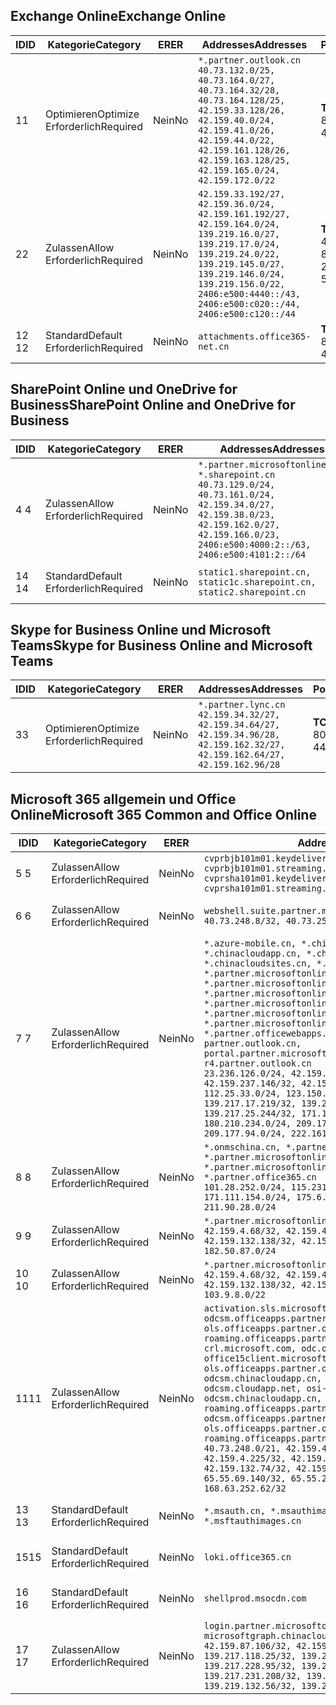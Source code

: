 <!--THIS FILE IS AUTOMATICALLY GENERATED. MANUAL CHANGES WILL BE OVERWRITTEN.-->
<!--Please contact the Office 365 Endpoints team with any questions.-->
<!--China endpoints version 2020033100-->
<!--File generated 2020-06-13 17:00:13.9786-->

## <a name="exchange-online"></a><span data-ttu-id="3e86c-101">Exchange Online</span><span class="sxs-lookup"><span data-stu-id="3e86c-101">Exchange Online</span></span>

<span data-ttu-id="3e86c-102">ID</span><span class="sxs-lookup"><span data-stu-id="3e86c-102">ID</span></span> | <span data-ttu-id="3e86c-103">Kategorie</span><span class="sxs-lookup"><span data-stu-id="3e86c-103">Category</span></span> | <span data-ttu-id="3e86c-104">ER</span><span class="sxs-lookup"><span data-stu-id="3e86c-104">ER</span></span> | <span data-ttu-id="3e86c-105">Addresses</span><span class="sxs-lookup"><span data-stu-id="3e86c-105">Addresses</span></span> | <span data-ttu-id="3e86c-106">Ports</span><span class="sxs-lookup"><span data-stu-id="3e86c-106">Ports</span></span>
-- | -------------------- | -- | ---------------------------------------------------------------------------------------------------------------------------------------------------------------------------------------------------------------------------------------------- | ------------------------
<span data-ttu-id="3e86c-107">1</span><span class="sxs-lookup"><span data-stu-id="3e86c-107">1</span></span> | <span data-ttu-id="3e86c-108">Optimieren</span><span class="sxs-lookup"><span data-stu-id="3e86c-108">Optimize</span></span><BR><span data-ttu-id="3e86c-109">Erforderlich</span><span class="sxs-lookup"><span data-stu-id="3e86c-109">Required</span></span> | <span data-ttu-id="3e86c-110">Nein</span><span class="sxs-lookup"><span data-stu-id="3e86c-110">No</span></span> | `*.partner.outlook.cn`<BR>`40.73.132.0/25, 40.73.164.0/27, 40.73.164.32/28, 40.73.164.128/25, 42.159.33.128/26, 42.159.40.0/24, 42.159.41.0/26, 42.159.44.0/22, 42.159.161.128/26, 42.159.163.128/25, 42.159.165.0/24, 42.159.172.0/22` | <span data-ttu-id="3e86c-111">**TCP:** 443, 80</span><span class="sxs-lookup"><span data-stu-id="3e86c-111">**TCP:** 443, 80</span></span>
<span data-ttu-id="3e86c-112">2</span><span class="sxs-lookup"><span data-stu-id="3e86c-112">2</span></span> | <span data-ttu-id="3e86c-113">Zulassen</span><span class="sxs-lookup"><span data-stu-id="3e86c-113">Allow</span></span><BR><span data-ttu-id="3e86c-114">Erforderlich</span><span class="sxs-lookup"><span data-stu-id="3e86c-114">Required</span></span> | <span data-ttu-id="3e86c-115">Nein</span><span class="sxs-lookup"><span data-stu-id="3e86c-115">No</span></span> | `42.159.33.192/27, 42.159.36.0/24, 42.159.161.192/27, 42.159.164.0/24, 139.219.16.0/27, 139.219.17.0/24, 139.219.24.0/22, 139.219.145.0/27, 139.219.146.0/24, 139.219.156.0/22, 2406:e500:4440::/43, 2406:e500:c020::/44, 2406:e500:c120::/44` | <span data-ttu-id="3e86c-116">**TCP:** 25, 443, 53, 80</span><span class="sxs-lookup"><span data-stu-id="3e86c-116">**TCP:** 25, 443, 53, 80</span></span>
<span data-ttu-id="3e86c-117">12 </span><span class="sxs-lookup"><span data-stu-id="3e86c-117">12</span></span> | <span data-ttu-id="3e86c-118">Standard</span><span class="sxs-lookup"><span data-stu-id="3e86c-118">Default</span></span><BR><span data-ttu-id="3e86c-119">Erforderlich</span><span class="sxs-lookup"><span data-stu-id="3e86c-119">Required</span></span> | <span data-ttu-id="3e86c-120">Nein</span><span class="sxs-lookup"><span data-stu-id="3e86c-120">No</span></span> | `attachments.office365-net.cn` | <span data-ttu-id="3e86c-121">**TCP:** 443, 80</span><span class="sxs-lookup"><span data-stu-id="3e86c-121">**TCP:** 443, 80</span></span>

## <a name="sharepoint-online-and-onedrive-for-business"></a><span data-ttu-id="3e86c-122">SharePoint Online und OneDrive for Business</span><span class="sxs-lookup"><span data-stu-id="3e86c-122">SharePoint Online and OneDrive for Business</span></span>

<span data-ttu-id="3e86c-123">ID</span><span class="sxs-lookup"><span data-stu-id="3e86c-123">ID</span></span> | <span data-ttu-id="3e86c-124">Kategorie</span><span class="sxs-lookup"><span data-stu-id="3e86c-124">Category</span></span> | <span data-ttu-id="3e86c-125">ER</span><span class="sxs-lookup"><span data-stu-id="3e86c-125">ER</span></span> | <span data-ttu-id="3e86c-126">Addresses</span><span class="sxs-lookup"><span data-stu-id="3e86c-126">Addresses</span></span> | <span data-ttu-id="3e86c-127">Ports</span><span class="sxs-lookup"><span data-stu-id="3e86c-127">Ports</span></span>
-- | ------------------- | -- | --------------------------------------------------------------------------------------------------------------------------------------------------------------------------------------------------- | ----------------
<span data-ttu-id="3e86c-128">4 </span><span class="sxs-lookup"><span data-stu-id="3e86c-128">4</span></span> | <span data-ttu-id="3e86c-129">Zulassen</span><span class="sxs-lookup"><span data-stu-id="3e86c-129">Allow</span></span><BR><span data-ttu-id="3e86c-130">Erforderlich</span><span class="sxs-lookup"><span data-stu-id="3e86c-130">Required</span></span> | <span data-ttu-id="3e86c-131">Nein</span><span class="sxs-lookup"><span data-stu-id="3e86c-131">No</span></span> | `*.partner.microsoftonline.cn, *.sharepoint.cn`<BR>`40.73.129.0/24, 40.73.161.0/24, 42.159.34.0/27, 42.159.38.0/23, 42.159.162.0/27, 42.159.166.0/23, 2406:e500:4000:2::/63, 2406:e500:4101:2::/64` | <span data-ttu-id="3e86c-132">**TCP:** 443, 80</span><span class="sxs-lookup"><span data-stu-id="3e86c-132">**TCP:** 443, 80</span></span>
<span data-ttu-id="3e86c-133">14 </span><span class="sxs-lookup"><span data-stu-id="3e86c-133">14</span></span> | <span data-ttu-id="3e86c-134">Standard</span><span class="sxs-lookup"><span data-stu-id="3e86c-134">Default</span></span><BR><span data-ttu-id="3e86c-135">Erforderlich</span><span class="sxs-lookup"><span data-stu-id="3e86c-135">Required</span></span> | <span data-ttu-id="3e86c-136">Nein</span><span class="sxs-lookup"><span data-stu-id="3e86c-136">No</span></span> | `static1.sharepoint.cn, static1c.sharepoint.cn, static2.sharepoint.cn` | <span data-ttu-id="3e86c-137">**TCP:** 443, 80</span><span class="sxs-lookup"><span data-stu-id="3e86c-137">**TCP:** 443, 80</span></span>

## <a name="skype-for-business-online-and-microsoft-teams"></a><span data-ttu-id="3e86c-138">Skype for Business Online und Microsoft Teams</span><span class="sxs-lookup"><span data-stu-id="3e86c-138">Skype for Business Online and Microsoft Teams</span></span>

<span data-ttu-id="3e86c-139">ID</span><span class="sxs-lookup"><span data-stu-id="3e86c-139">ID</span></span> | <span data-ttu-id="3e86c-140">Kategorie</span><span class="sxs-lookup"><span data-stu-id="3e86c-140">Category</span></span> | <span data-ttu-id="3e86c-141">ER</span><span class="sxs-lookup"><span data-stu-id="3e86c-141">ER</span></span> | <span data-ttu-id="3e86c-142">Addresses</span><span class="sxs-lookup"><span data-stu-id="3e86c-142">Addresses</span></span> | <span data-ttu-id="3e86c-143">Ports</span><span class="sxs-lookup"><span data-stu-id="3e86c-143">Ports</span></span>
-- | -------------------- | -- | -------------------------------------------------------------------------------------------------------------------------------- | ----------------
<span data-ttu-id="3e86c-144">3</span><span class="sxs-lookup"><span data-stu-id="3e86c-144">3</span></span> | <span data-ttu-id="3e86c-145">Optimieren</span><span class="sxs-lookup"><span data-stu-id="3e86c-145">Optimize</span></span><BR><span data-ttu-id="3e86c-146">Erforderlich</span><span class="sxs-lookup"><span data-stu-id="3e86c-146">Required</span></span> | <span data-ttu-id="3e86c-147">Nein</span><span class="sxs-lookup"><span data-stu-id="3e86c-147">No</span></span> | `*.partner.lync.cn`<BR>`42.159.34.32/27, 42.159.34.64/27, 42.159.34.96/28, 42.159.162.32/27, 42.159.162.64/27, 42.159.162.96/28` | <span data-ttu-id="3e86c-148">**TCP:** 443, 80</span><span class="sxs-lookup"><span data-stu-id="3e86c-148">**TCP:** 443, 80</span></span>

## <a name="microsoft-365-common-and-office-online"></a><span data-ttu-id="3e86c-149">Microsoft 365 allgemein und Office Online</span><span class="sxs-lookup"><span data-stu-id="3e86c-149">Microsoft 365 Common and Office Online</span></span>

<span data-ttu-id="3e86c-150">ID</span><span class="sxs-lookup"><span data-stu-id="3e86c-150">ID</span></span> | <span data-ttu-id="3e86c-151">Kategorie</span><span class="sxs-lookup"><span data-stu-id="3e86c-151">Category</span></span> | <span data-ttu-id="3e86c-152">ER</span><span class="sxs-lookup"><span data-stu-id="3e86c-152">ER</span></span> | <span data-ttu-id="3e86c-153">Addresses</span><span class="sxs-lookup"><span data-stu-id="3e86c-153">Addresses</span></span> | <span data-ttu-id="3e86c-154">Ports</span><span class="sxs-lookup"><span data-stu-id="3e86c-154">Ports</span></span>
-- | ------------------- | -- | ---------------------------------------------------------------------------------------------------------------------------------------------------------------------------------------------------------------------------------------------------------------------------------------------------------------------------------------------------------------------------------------------------------------------------------------------------------------------------------------------------------------------------------------------------------------------------------------------------------------------------------------------------------------------------------------------------------------------------------------------------------------------------------------------------------------------------------------------------------------------------- | ----------------
<span data-ttu-id="3e86c-155">5 </span><span class="sxs-lookup"><span data-stu-id="3e86c-155">5</span></span> | <span data-ttu-id="3e86c-156">Zulassen</span><span class="sxs-lookup"><span data-stu-id="3e86c-156">Allow</span></span><BR><span data-ttu-id="3e86c-157">Erforderlich</span><span class="sxs-lookup"><span data-stu-id="3e86c-157">Required</span></span> | <span data-ttu-id="3e86c-158">Nein</span><span class="sxs-lookup"><span data-stu-id="3e86c-158">No</span></span> | `cvprbjb101m01.keydelivery.mediaservices.chinacloudapi.cn, cvprbjb101m01.streaming.mediaservices.chinacloudapi.cn, cvprsha101m01.keydelivery.mediaservices.chinacloudapi.cn, cvprsha101m01.streaming.mediaservices.chinacloudapi.cn` | <span data-ttu-id="3e86c-159">**TCP:** 443, 80</span><span class="sxs-lookup"><span data-stu-id="3e86c-159">**TCP:** 443, 80</span></span>
<span data-ttu-id="3e86c-160">6 </span><span class="sxs-lookup"><span data-stu-id="3e86c-160">6</span></span> | <span data-ttu-id="3e86c-161">Zulassen</span><span class="sxs-lookup"><span data-stu-id="3e86c-161">Allow</span></span><BR><span data-ttu-id="3e86c-162">Erforderlich</span><span class="sxs-lookup"><span data-stu-id="3e86c-162">Required</span></span> | <span data-ttu-id="3e86c-163">Nein</span><span class="sxs-lookup"><span data-stu-id="3e86c-163">No</span></span> | `webshell.suite.partner.microsoftonline.cn`<BR>`40.73.248.8/32, 40.73.252.10/32` | <span data-ttu-id="3e86c-164">**TCP:** 443, 80</span><span class="sxs-lookup"><span data-stu-id="3e86c-164">**TCP:** 443, 80</span></span>
<span data-ttu-id="3e86c-165">7 </span><span class="sxs-lookup"><span data-stu-id="3e86c-165">7</span></span> | <span data-ttu-id="3e86c-166">Zulassen</span><span class="sxs-lookup"><span data-stu-id="3e86c-166">Allow</span></span><BR><span data-ttu-id="3e86c-167">Erforderlich</span><span class="sxs-lookup"><span data-stu-id="3e86c-167">Required</span></span> | <span data-ttu-id="3e86c-168">Nein</span><span class="sxs-lookup"><span data-stu-id="3e86c-168">No</span></span> | `*.azure-mobile.cn, *.chinacloudapi.cn, *.chinacloudapp.cn, *.chinacloud-mobile.cn, *.chinacloudsites.cn, *.partner.microsoftonline-m.cn, *.partner.microsoftonline-m.net.cn, *.partner.microsoftonline-m-i.cn, *.partner.microsoftonline-m-i.net.cn, *.partner.microsoftonline-p.net.cn, *.partner.microsoftonline-p-i.cn, *.partner.microsoftonline-p-i.net.cn, *.partner.officewebapps.cn, *.windowsazure.cn, partner.outlook.cn, portal.partner.microsoftonline.cdnsvc.com, r4.partner.outlook.cn`<BR>`23.236.126.0/24, 42.159.224.122/32, 42.159.233.91/32, 42.159.237.146/32, 42.159.238.120/32, 58.68.168.0/24, 112.25.33.0/24, 123.150.49.0/24, 125.65.247.0/24, 139.217.17.219/32, 139.217.19.156/32, 139.217.21.3/32, 139.217.25.244/32, 171.107.84.0/24, 180.210.232.0/24, 180.210.234.0/24, 209.177.86.0/24, 209.177.90.0/24, 209.177.94.0/24, 222.161.226.0/24` | <span data-ttu-id="3e86c-169">**TCP:** 443, 80</span><span class="sxs-lookup"><span data-stu-id="3e86c-169">**TCP:** 443, 80</span></span>
<span data-ttu-id="3e86c-170">8 </span><span class="sxs-lookup"><span data-stu-id="3e86c-170">8</span></span> | <span data-ttu-id="3e86c-171">Zulassen</span><span class="sxs-lookup"><span data-stu-id="3e86c-171">Allow</span></span><BR><span data-ttu-id="3e86c-172">Erforderlich</span><span class="sxs-lookup"><span data-stu-id="3e86c-172">Required</span></span> | <span data-ttu-id="3e86c-173">Nein</span><span class="sxs-lookup"><span data-stu-id="3e86c-173">No</span></span> | `*.onmschina.cn, *.partner.microsoftonline.net.cn, *.partner.microsoftonline-i.cn, *.partner.microsoftonline-i.net.cn, *.partner.office365.cn`<BR>`101.28.252.0/24, 115.231.150.0/24, 123.235.32.0/24, 171.111.154.0/24, 175.6.10.0/24, 180.210.229.0/24, 211.90.28.0/24` | <span data-ttu-id="3e86c-174">**TCP:** 443, 80</span><span class="sxs-lookup"><span data-stu-id="3e86c-174">**TCP:** 443, 80</span></span>
<span data-ttu-id="3e86c-175">9 </span><span class="sxs-lookup"><span data-stu-id="3e86c-175">9</span></span> | <span data-ttu-id="3e86c-176">Zulassen</span><span class="sxs-lookup"><span data-stu-id="3e86c-176">Allow</span></span><BR><span data-ttu-id="3e86c-177">Erforderlich</span><span class="sxs-lookup"><span data-stu-id="3e86c-177">Required</span></span> | <span data-ttu-id="3e86c-178">Nein</span><span class="sxs-lookup"><span data-stu-id="3e86c-178">No</span></span> | `*.partner.microsoftonline-p.cn`<BR>`42.159.4.68/32, 42.159.4.200/32, 42.159.7.156/32, 42.159.132.138/32, 42.159.133.17/32, 42.159.135.78/32, 182.50.87.0/24` | <span data-ttu-id="3e86c-179">**TCP:** 443, 80</span><span class="sxs-lookup"><span data-stu-id="3e86c-179">**TCP:** 443, 80</span></span>
<span data-ttu-id="3e86c-180">10  </span><span class="sxs-lookup"><span data-stu-id="3e86c-180">10</span></span> | <span data-ttu-id="3e86c-181">Zulassen</span><span class="sxs-lookup"><span data-stu-id="3e86c-181">Allow</span></span><BR><span data-ttu-id="3e86c-182">Erforderlich</span><span class="sxs-lookup"><span data-stu-id="3e86c-182">Required</span></span> | <span data-ttu-id="3e86c-183">Nein</span><span class="sxs-lookup"><span data-stu-id="3e86c-183">No</span></span> | `*.partner.microsoftonline.cn`<BR>`42.159.4.68/32, 42.159.4.200/32, 42.159.7.156/32, 42.159.132.138/32, 42.159.133.17/32, 42.159.135.78/32, 103.9.8.0/22` | <span data-ttu-id="3e86c-184">**TCP:** 443, 80</span><span class="sxs-lookup"><span data-stu-id="3e86c-184">**TCP:** 443, 80</span></span>
<span data-ttu-id="3e86c-185">11</span><span class="sxs-lookup"><span data-stu-id="3e86c-185">11</span></span> | <span data-ttu-id="3e86c-186">Zulassen</span><span class="sxs-lookup"><span data-stu-id="3e86c-186">Allow</span></span><BR><span data-ttu-id="3e86c-187">Erforderlich</span><span class="sxs-lookup"><span data-stu-id="3e86c-187">Required</span></span> | <span data-ttu-id="3e86c-188">Nein</span><span class="sxs-lookup"><span data-stu-id="3e86c-188">No</span></span> | `activation.sls.microsoft.com, bjb-odcsm.officeapps.partner.office365.cn, bjb-ols.officeapps.partner.office365.cn, bjb-roaming.officeapps.partner.office365.cn, crl.microsoft.com, odc.officeapps.live.com, office15client.microsoft.com, officecdn.microsoft.com, ols.officeapps.partner.office365.cn, osi-prod-bjb01-odcsm.chinacloudapp.cn, osiprod-scus01-odcsm.cloudapp.net, osi-prod-sha01-odcsm.chinacloudapp.cn, roaming.officeapps.partner.office365.cn, sha-odcsm.officeapps.partner.office365.cn, sha-ols.officeapps.partner.office365.cn, sha-roaming.officeapps.partner.office365.cn`<BR>`40.73.248.0/21, 42.159.4.45/32, 42.159.4.50/32, 42.159.4.225/32, 42.159.7.13/32, 42.159.132.73/32, 42.159.132.74/32, 42.159.132.75/32, 65.52.98.231/32, 65.55.69.140/32, 65.55.227.140/32, 70.37.81.47/32, 168.63.252.62/32` | <span data-ttu-id="3e86c-189">**TCP:** 443, 80</span><span class="sxs-lookup"><span data-stu-id="3e86c-189">**TCP:** 443, 80</span></span>
<span data-ttu-id="3e86c-190">13 </span><span class="sxs-lookup"><span data-stu-id="3e86c-190">13</span></span> | <span data-ttu-id="3e86c-191">Standard</span><span class="sxs-lookup"><span data-stu-id="3e86c-191">Default</span></span><BR><span data-ttu-id="3e86c-192">Erforderlich</span><span class="sxs-lookup"><span data-stu-id="3e86c-192">Required</span></span> | <span data-ttu-id="3e86c-193">Nein</span><span class="sxs-lookup"><span data-stu-id="3e86c-193">No</span></span> | `*.msauth.cn, *.msauthimages.cn, *.msftauth.cn, *.msftauthimages.cn` | <span data-ttu-id="3e86c-194">**TCP:** 443, 80</span><span class="sxs-lookup"><span data-stu-id="3e86c-194">**TCP:** 443, 80</span></span>
<span data-ttu-id="3e86c-195">15</span><span class="sxs-lookup"><span data-stu-id="3e86c-195">15</span></span> | <span data-ttu-id="3e86c-196">Standard</span><span class="sxs-lookup"><span data-stu-id="3e86c-196">Default</span></span><BR><span data-ttu-id="3e86c-197">Erforderlich</span><span class="sxs-lookup"><span data-stu-id="3e86c-197">Required</span></span> | <span data-ttu-id="3e86c-198">Nein</span><span class="sxs-lookup"><span data-stu-id="3e86c-198">No</span></span> | `loki.office365.cn` | <span data-ttu-id="3e86c-199">**TCP:** 443</span><span class="sxs-lookup"><span data-stu-id="3e86c-199">**TCP:** 443</span></span>
<span data-ttu-id="3e86c-200">16 </span><span class="sxs-lookup"><span data-stu-id="3e86c-200">16</span></span> | <span data-ttu-id="3e86c-201">Standard</span><span class="sxs-lookup"><span data-stu-id="3e86c-201">Default</span></span><BR><span data-ttu-id="3e86c-202">Erforderlich</span><span class="sxs-lookup"><span data-stu-id="3e86c-202">Required</span></span> | <span data-ttu-id="3e86c-203">Nein</span><span class="sxs-lookup"><span data-stu-id="3e86c-203">No</span></span> | `shellprod.msocdn.com` | <span data-ttu-id="3e86c-204">**TCP:** 443</span><span class="sxs-lookup"><span data-stu-id="3e86c-204">**TCP:** 443</span></span>
<span data-ttu-id="3e86c-205">17 </span><span class="sxs-lookup"><span data-stu-id="3e86c-205">17</span></span> | <span data-ttu-id="3e86c-206">Zulassen</span><span class="sxs-lookup"><span data-stu-id="3e86c-206">Allow</span></span><BR><span data-ttu-id="3e86c-207">Erforderlich</span><span class="sxs-lookup"><span data-stu-id="3e86c-207">Required</span></span> | <span data-ttu-id="3e86c-208">Nein</span><span class="sxs-lookup"><span data-stu-id="3e86c-208">No</span></span> | `login.partner.microsoftonline.cn, microsoftgraph.chinacloudapi.cn`<BR>`42.159.87.106/32, 42.159.92.96/32, 139.217.115.121/32, 139.217.118.25/32, 139.217.118.46/32, 139.217.118.54/32, 139.217.228.95/32, 139.217.231.198/32, 139.217.231.208/32, 139.217.231.219/32, 139.219.132.56/32, 139.219.133.182/32` | <span data-ttu-id="3e86c-209">**TCP:** 443, 80</span><span class="sxs-lookup"><span data-stu-id="3e86c-209">**TCP:** 443, 80</span></span>
